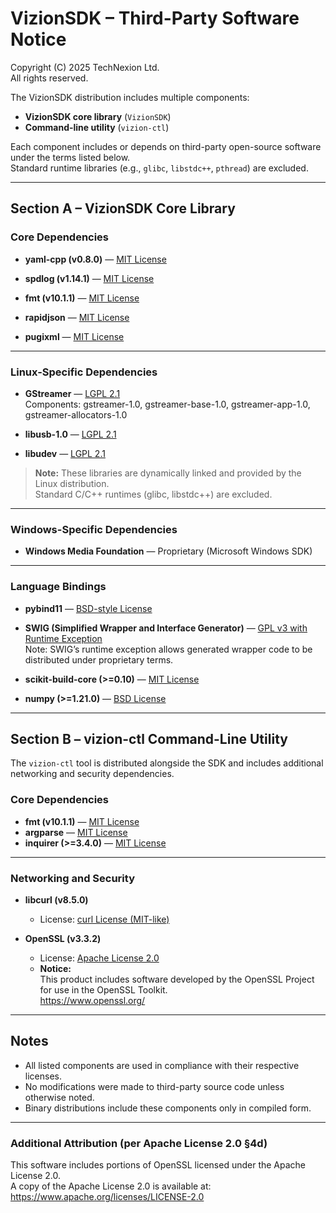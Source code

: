 # VizionSDK – Third-Party Software Notice

Copyright (C) 2025 TechNexion Ltd.  
All rights reserved.

The VizionSDK distribution includes multiple components:

- **VizionSDK core library** (`VizionSDK`)  
- **Command-line utility** (`vizion-ctl`)

Each component includes or depends on third-party open-source software under the terms listed below.  
Standard runtime libraries (e.g., `glibc`, `libstdc++`, `pthread`) are excluded.

---

## Section A – VizionSDK Core Library

### Core Dependencies

- **yaml-cpp (v0.8.0)** — [MIT License](https://github.com/jbeder/yaml-cpp/blob/master/LICENSE)  

- **spdlog (v1.14.1)** — [MIT License](https://github.com/gabime/spdlog/blob/v1.x/LICENSE)  

- **fmt (v10.1.1)** — [MIT License](https://github.com/fmtlib/fmt/blob/master/LICENSE)  

- **rapidjson** — [MIT License](https://github.com/Tencent/rapidjson/blob/master/license.txt)  

- **pugixml** — [MIT License](https://github.com/zeux/pugixml/blob/master/LICENSE.md)  


---

### Linux-Specific Dependencies

- **GStreamer** — [LGPL 2.1](https://gstreamer.freedesktop.org/documentation/frequently-asked-questions/licensing.html)  
  Components: gstreamer-1.0, gstreamer-base-1.0, gstreamer-app-1.0, gstreamer-allocators-1.0  

- **libusb-1.0** — [LGPL 2.1](https://github.com/libusb/libusb/blob/master/COPYING)  

- **libudev** — [LGPL 2.1](https://github.com/systemd/systemd/blob/main/LICENSE.LGPL2.1)  

> **Note:** These libraries are dynamically linked and provided by the Linux distribution.  
> Standard C/C++ runtimes (glibc, libstdc++) are excluded.


---

### Windows-Specific Dependencies

- **Windows Media Foundation** — Proprietary (Microsoft Windows SDK)  

---

### Language Bindings

- **pybind11** — [BSD-style License](https://github.com/pybind/pybind11/blob/master/LICENSE)  

- **SWIG (Simplified Wrapper and Interface Generator)** — [GPL v3 with Runtime Exception](http://www.swig.org/Release/LICENSE)  
  Note: SWIG’s runtime exception allows generated wrapper code to be distributed under proprietary terms.  

- **scikit-build-core (>=0.10)** — [MIT License](https://github.com/scikit-build/scikit-build-core/blob/main/LICENSE)  


- **numpy (>=1.21.0)** — [BSD License](https://github.com/numpy/numpy)  

---


## Section B – vizion-ctl Command-Line Utility

The `vizion-ctl` tool is distributed alongside the SDK and includes additional networking and security dependencies.

### Core Dependencies

- **fmt (v10.1.1)** — [MIT License](https://github.com/fmtlib/fmt/blob/master/LICENSE)  
- **argparse** — [MIT License](https://github.com/p-ranav/argparse/blob/master/LICENSE)
- **inquirer (>=3.4.0)** — [MIT License](https://github.com/magmax/python-inquirer)  

---

### Networking and Security

- **libcurl (v8.5.0)**  
  - License: [curl License (MIT-like)](https://curl.se/docs/copyright.html)  

- **OpenSSL (v3.3.2)**  
  - License: [Apache License 2.0](https://www.openssl.org/source/license.html)  
  - **Notice:**  
    This product includes software developed by the OpenSSL Project for use in the OpenSSL Toolkit.  
    <https://www.openssl.org/>


---

## Notes

- All listed components are used in compliance with their respective licenses.  
- No modifications were made to third-party source code unless otherwise noted.  
- Binary distributions include these components only in compiled form.  

---

### Additional Attribution (per Apache License 2.0 §4d)

This software includes portions of OpenSSL licensed under the Apache License 2.0.  
A copy of the Apache License 2.0 is available at:  
<https://www.apache.org/licenses/LICENSE-2.0>
